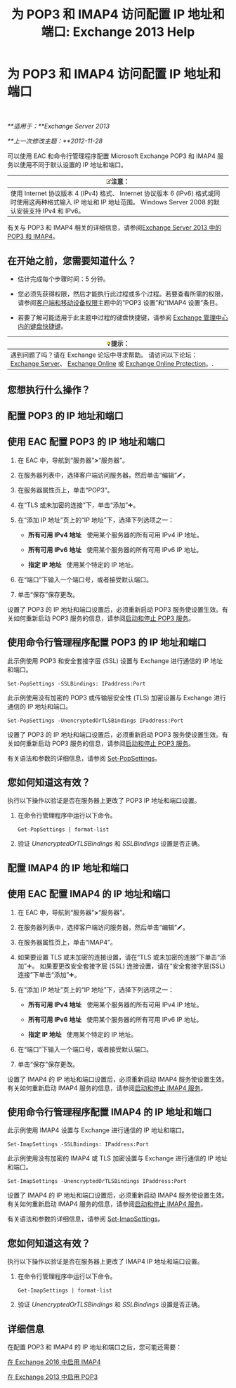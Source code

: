 ﻿---
title: '为 POP3 和 IMAP4 访问配置 IP 地址和端口: Exchange 2013 Help'
TOCTitle: 为 POP3 和 IMAP4 访问配置 IP 地址和端口
ms:assetid: 8292747b-6626-4d7f-ba73-1e17f5d99fa4
ms:mtpsurl: https://technet.microsoft.com/zh-cn/library/Bb123530(v=EXCHG.150)
ms:contentKeyID: 50556616
ms.date: 01/11/2018
mtps_version: v=EXCHG.150
ms.translationtype: HT
---

# 为 POP3 和 IMAP4 访问配置 IP 地址和端口

 

_**适用于：**Exchange Server 2013_

_**上一次修改主题：**2012-11-28_

可以使用 EAC 和命令行管理程序配置 Microsoft Exchange POP3 和 IMAP4 服务以使用不同于默认设置的 IP 地址和端口。

<table>
<thead>
<tr class="header">
<th><img src="images/Bb124558.note(EXCHG.150).gif" title="注意" alt="注意" />注意：</th>
</tr>
</thead>
<tbody>
<tr class="odd">
<td>使用 Internet 协议版本 4 (IPv4) 格式、 Internet 协议版本 6 (IPv6) 格式或同时使用这两种格式输入 IP 地址和 IP 地址范围。 Windows Server 2008 的默认安装支持 IPv4 和 IPv6。</td>
</tr>
</tbody>
</table>


有关与 POP3 和 IMAP4 相关的详细信息，请参阅[Exchange Server 2013 中的 POP3 和 IMAP4](pop3-and-imap4-in-exchange-server-2013-exchange-2013-help.md)。

## 在开始之前，您需要知道什么？

  - 估计完成每个步骤时间：5 分钟。

  - 您必须先获得权限，然后才能执行此过程或多个过程。若要查看所需的权限，请参阅[客户端和移动设备权限](clients-and-mobile-devices-permissions-exchange-2013-help.md)主题中的“POP3 设置”和“IMAP4 设置”条目。

  - 若要了解可能适用于此主题中过程的键盘快捷键，请参阅 [Exchange 管理中心内的键盘快捷键](keyboard-shortcuts-in-the-exchange-admin-center-exchange-online-protection-help.md)。

<table>
<thead>
<tr class="header">
<th><img src="images/Bb124558.tip(EXCHG.150).gif" title="提示" alt="提示" />提示：</th>
</tr>
</thead>
<tbody>
<tr class="odd">
<td>遇到问题了吗？请在 Exchange 论坛中寻求帮助。 请访问以下论坛：<a href="https://go.microsoft.com/fwlink/p/?linkid=60612">Exchange Server</a>、 <a href="https://go.microsoft.com/fwlink/p/?linkid=267542">Exchange Online</a> 或 <a href="https://go.microsoft.com/fwlink/p/?linkid=285351">Exchange Online Protection</a>。.</td>
</tr>
</tbody>
</table>


## 您想执行什么操作？

## 配置 POP3 的 IP 地址和端口

## 使用 EAC 配置 POP3 的 IP 地址和端口

1.  在 EAC 中，导航到“服务器”**\>**“服务器”。

2.  在服务器列表中，选择客户端访问服务器，然后单击“编辑”![编辑图标](images/Bb124582.6f53ccb2-1f13-4c02-bea0-30690e6ea71d(EXCHG.150).gif "编辑图标")。

3.  在服务器属性页上，单击“POP3”。

4.  在“TLS 或未加密的连接”下，单击“添加”![添加图标](images/JJ218640.c1e75329-d6d7-4073-a27d-498590bbb558(EXCHG.150).gif "添加图标")。

5.  在“添加 IP 地址”页上的“IP 地址”下，选择下列选项之一：
    
      - **所有可用 IPv4 地址**   使用某个服务器的所有可用 IPv4 IP 地址。
    
      - **所有可用 IPv6 地址**   使用某个服务器的所有可用 IPv6 IP 地址。
    
      - **指定 IP 地址**   使用某个特定的 IP 地址。

6.  在“端口”下输入一个端口号，或者接受默认端口。

7.  单击“保存”保存更改。

设置了 POP3 的 IP 地址和端口设置后，必须重新启动 POP3 服务使设置生效。有关如何重新启动 POP3 服务的信息，请参阅[启动和停止 POP3 服务](start-and-stop-the-pop3-services-exchange-2013-help.md)。

## 使用命令行管理程序配置 POP3 的 IP 地址和端口

此示例使用 POP3 和安全套接字层 (SSL) 设置与 Exchange 进行通信的 IP 地址和端口。

    Set-PopSettings -SSLBindings: IPaddress:Port

此示例使用没有加密的 POP3 或传输层安全性 (TLS) 加密设置与 Exchange 进行通信的 IP 地址和端口。

    Set-PopSettings -UnencryptedOrTLSBindings IPaddress:Port

设置了 POP3 的 IP 地址和端口设置后，必须重新启动 POP3 服务使设置生效。有关如何重新启动 POP3 服务的信息，请参阅[启动和停止 POP3 服务](start-and-stop-the-pop3-services-exchange-2013-help.md)。

有关语法和参数的详细信息，请参阅 [Set-PopSettings](https://technet.microsoft.com/zh-cn/library/aa997154\(v=exchg.150\))。

## 您如何知道这有效？

执行以下操作以验证是否在服务器上更改了 POP3 IP 地址和端口设置。

1.  在命令行管理程序中运行以下命令。
    
        Get-PopSettings | format-list

2.  验证 *UnencryptedOrTLSBindings* 和 *SSLBindings* 设置是否正确。

## 配置 IMAP4 的 IP 地址和端口

## 使用 EAC 配置 IMAP4 的 IP 地址和端口

1.  在 EAC 中，导航到“服务器”**\>**“服务器”。

2.  在服务器列表中，选择客户端访问服务器，然后单击“编辑”![编辑图标](images/Bb124582.6f53ccb2-1f13-4c02-bea0-30690e6ea71d(EXCHG.150).gif "编辑图标")。

3.  在服务器属性页上，单击“IMAP4”。

4.  如果要设置 TLS 或未加密的连接设置，请在“TLS 或未加密的连接”下单击“添加”![添加图标](images/JJ218640.c1e75329-d6d7-4073-a27d-498590bbb558(EXCHG.150).gif "添加图标")。 如果要更改安全套接字层 (SSL) 连接设置，请在“安全套接字层(SSL)连接”下单击“添加”![添加图标](images/JJ218640.c1e75329-d6d7-4073-a27d-498590bbb558(EXCHG.150).gif "添加图标")。

5.  在“添加 IP 地址”页上的“IP 地址”下，选择下列选项之一：
    
      - **所有可用 IPv4 地址**   使用某个服务器的所有可用 IPv4 IP 地址。
    
      - **所有可用 IPv6 地址**   使用某个服务器的所有可用 IPv6 IP 地址。
    
      - **指定 IP 地址**   使用某个特定的 IP 地址。

6.  在“端口”下输入一个端口号，或者接受默认端口。

7.  单击“保存”保存更改。

设置了 IMAP4 的 IP 地址和端口设置后，必须重新启动 IMAP4 服务使设置生效。 有关如何重新启动 IMAP4 服务的信息，请参阅[启动和停止 IMAP4 服务](start-and-stop-the-imap4-services-exchange-2013-help.md)。

## 使用命令行管理程序配置 IMAP4 的 IP 地址和端口

此示例使用 IMAP4 设置与 Exchange 进行通信的 IP 地址和端口。

    Set-ImapSettings -SSLBindings: IPaddress:Port

此示例使用没有加密的 IMAP4 或 TLS 加密设置与 Exchange 进行通信的 IP 地址和端口。

    Set-ImapSettings -UnencryptedOrTLSBindings IPaddress:Port 

设置了 IMAP4 的 IP 地址和端口设置后，必须重新启动 IMAP4 服务使设置生效。有关如何重新启动 IMAP4 服务的信息，请参阅[启动和停止 IMAP4 服务](start-and-stop-the-imap4-services-exchange-2013-help.md)。

有关语法和参数的详细信息，请参阅 [Set-ImapSettings](https://technet.microsoft.com/zh-cn/library/aa998252\(v=exchg.150\))。

## 您如何知道这有效？

执行以下操作以验证是否在服务器上更改了 IMAP4 IP 地址和端口设置。

1.  在命令行管理程序中运行以下命令。
    
        Get-ImapSettings | format-list

2.  验证 *UnencryptedOrTLSBindings* 和 *SSLBindings* 设置是否正确。

## 详细信息

在配置 POP3 和 IMAP4 的 IP 地址和端口之后，您可能还需要：

[在 Exchange 2016 中启用 IMAP4](enable-imap4-in-exchange-2013-exchange-2013-help.md)

[在 Exchange 2013 中启用 POP3](enable-pop3-in-exchange-2013-exchange-2013-help.md)

